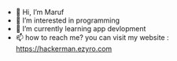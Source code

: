 - 👋 Hi, I’m Maruf
- 👀 I’m interested in programming
- 🌱 I’m currently learning app devlopment
- 📫 how to reach me? you can visit my website : https://hackerman.ezyro.com

